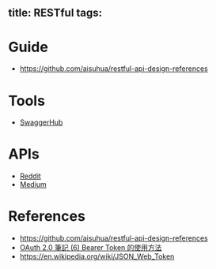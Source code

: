 title: RESTful
tags:
---

# Guide

- <https://github.com/aisuhua/restful-api-design-references>

# Tools

- [SwaggerHub](https://swaggerhub.com/)

# APIs

- [Reddit](https://www.reddit.com/dev/api)
- [Medium](https://github.com/Medium/medium-api-docs)

# References

- <https://github.com/aisuhua/restful-api-design-references>
- [OAuth 2.0 筆記 (6) Bearer Token 的使用方法](https://blog.yorkxin.org/2013/09/30/oauth2-6-bearer-token)
- <https://en.wikipedia.org/wiki/JSON_Web_Token>

